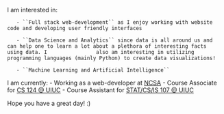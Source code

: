 I am interested in:

       - ``Full stack web-development`` as I enjoy working with website code and developing user friendly interfaces

       - ``Data Science and Analytics`` since data is all around us and can help one to learn a lot about a plethora of interesting facts using data. I                also am interesting in utilizing programming languages (mainly Python) to create data visualizations!
       
       - ``Machine Learning and Artificial Intelligence`` 


I am currently: 
    - Working as a web-developer at [NCSA](https://www.ncsa.illinois.edu/) 
    - Course Associate for [CS 124 @ UIUC](https://www.cs124.org/)
    - Course Assistant for [STAT/CS/IS 107 @ UIUC](https://discovery.cs.illinois.edu/)

Hope you have a great day! :)
